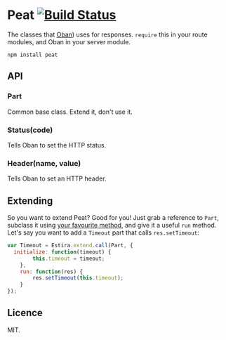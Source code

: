 # Peat [![Build Status](https://travis-ci.org/quarterto/Peat.svg)](https://travis-ci.org/quarterto/Peat)

The classes that [Oban](https://github.com/quarterto/Oban)) uses for responses. `require` this in your route modules, and Oban in your server module.

`npm install peat`

## API
### Part
Common base class. Extend it, don't use it.

### Status(code)
Tells Oban to set the HTTP status.

### Header(name, value)
Tells Oban to set an HTTP header.

## Extending
So you want to extend Peat? Good for you! Just grab a reference to `Part`, subclass it using [your favourite method](https://github.com/quarterto/Estira), and give it a useful `run` method. Let's say you want to add a `Timeout` part that calls `res.setTimeout`:

```javascript
var Timeout = Estira.extend.call(Part, {
  initialize: function(timeout) {
		this.timeout = timeout;
	},
	run: function(res) {
		res.setTimeout(this.timeout);
	}
});
```

## Licence
MIT.
